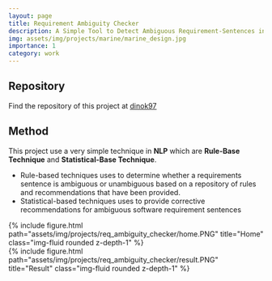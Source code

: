 ```yaml
---
layout: page
title: Requirement Ambiguity Checker
description: A Simple Tool to Detect Ambiguous Requirement-Sentences inside SRS (Software Requirements Specification) Document.
img: assets/img/projects/marine/marine_design.jpg
importance: 1
category: work
---
```


## Repository
Find the repository of this project at [dinok97](https://github.com/dinok97/RequirementsAmbiguityChecker)


## Method
This project use a very simple technique in **NLP** which are **Rule-Base Technique** and **Statistical-Base Technique**. 
- Rule-based techniques uses to determine whether a requirements sentence is ambiguous or unambiguous based on a repository of rules and recommendations that have been provided.
- Statistical-based techniques uses to provide corrective recommendations for ambiguous software requirement sentences 

<div class="row justify-content-sm-center">
    <div class="col-sm-12 mt-3 mt-md-0">
        {% include figure.html path="assets/img/projects/req_ambiguity_checker/home.PNG" title="Home" class="img-fluid rounded z-depth-1" %}
    </div>
    <div class="col-sm-12 mt-3 mt-md-0">
        {% include figure.html path="assets/img/projects/req_ambiguity_checker/result.PNG" title="Result" class="img-fluid rounded z-depth-1" %}
    </div>
</div>